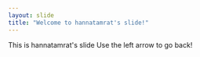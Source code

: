 ```yaml
---
layout: slide
title: "Welcome to hannatamrat's slide!"
---
```

This is hannatamrat's slide
Use the left arrow to go back!
